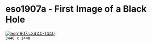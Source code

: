 # eso1907a - First Image of a Black Hole
[![eso1907a.3440-1440](./eso1907a.3440-1440.png)](./eso1907a.3440-1440.png)  
`3440 x 1440`  